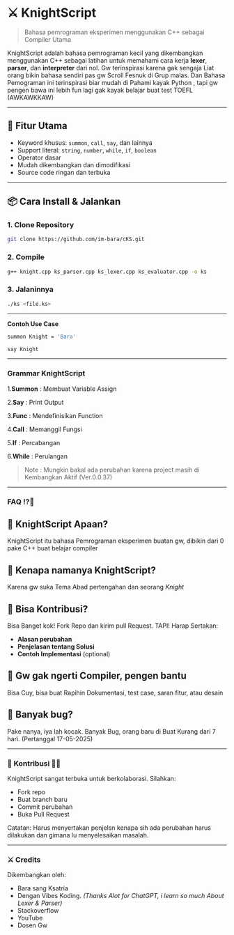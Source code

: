 # ⚔️ KnightScript

> Bahasa pemrograman eksperimen menggunakan C++ sebagai Compiler Utama

KnightScript adalah bahasa pemrograman kecil yang dikembangkan menggunakan C++ sebagai latihan untuk memahami cara kerja **lexer**, **parser**, dan **interpreter** dari nol.
Gw terinspirasi karena gak sengaja Liat orang bikin bahasa sendiri pas gw Scroll Fesnuk di Grup malas.
Dan Bahasa Pemograman ini terinspirasi biar mudah di Pahami kayak Python , tapi gw pengen bawa ini lebih fun lagi gak kayak belajar buat test TOEFL (AWKAWKKAW)

---

## 🚀 Fitur Utama

- Keyword khusus: `summon`, `call`, `say`, dan lainnya
- Support literal: `string`, `number`, `while`, `if`, `boolean`
- Operator dasar
- Mudah dikembangkan dan dimodifikasi
- Source code ringan dan terbuka

---

## 📦 Cara Install & Jalankan

### 1. Clone Repository
```bash
git clone https://github.com/im-bara/cKS.git
```

### 2. Compile
```bash
g++ knight.cpp ks_parser.cpp ks_lexer.cpp ks_evaluator.cpp -o ks
```

### 3. Jalaninnya
```bash
./ks <file.ks>
```

---
**Contoh Use Case**
```bash
summon Knight = 'Bara'

say Knight
```

---
### Grammar KnightScript
1.**Summon** : Membuat Variable Assign

2.**Say** : Print Output

3.**Func** : Mendefinisikan Function

4.**Call** : Memanggil Fungsi

5.**If** : Percabangan

6.**While** : Perulangan

> Note : Mungkin bakal ada perubahan karena project masih di Kembangkan Aktif (Ver.0.0.37)

---
### FAQ ⁉️🤔

## 🤔 KnightScript Apaan?
KnightScript itu bahasa Pemrograman eksperimen buatan gw, dibikin dari 0 pake C++ buat belajar compiler
## 🤔 Kenapa namanya KnightScript?
Karena gw suka Tema Abad pertengahan dan seorang *Knight*
## 🤔 Bisa Kontribusi?
Bisa Banget kok! Fork Repo dan kirim pull Request.
TAPI! Harap Sertakan:
- **Alasan perubahan**
- **Penjelasan tentang Solusi**
- **Contoh Implementasi** (optional)
## 🤔 Gw gak ngerti Compiler, pengen bantu
Bisa Cuy, bisa buat Rapihin Dokumentasi, test case, saran fitur, atau desain
## 🤔 Banyak bug?
Pake nanya, iya lah kocak. Banyak Bug, orang baru di Buat Kurang dari 7 hari. (Pertanggal 17-05-2025)

---
### 🥶 Kontribusi ⛓️‍💥
KnightScript sangat terbuka untuk berkolaborasi. Silahkan:
- Fork repo
- Buat branch baru
- Commit perubahan
- Buka Pull Request

Catatan: Harus menyertakan penjelsn kenapa sih ada perubahan harus dilakukan dan gimana lu menyelesaikan masalah.

---
### ⚔️ Credits
Dikembangkan oleh:
- Bara sang Ksatria
- Dengan Vibes Koding. *(Thanks Alot for ChatGPT, i learn so much About Lexer & Parser)*
- Stackoverflow
- YouTube
- Dosen Gw
